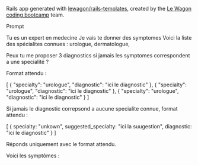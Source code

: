 Rails app generated with [lewagon/rails-templates](https://github.com/lewagon/rails-templates), created by the [Le Wagon coding bootcamp](https://www.lewagon.com) team.

Prompt

Tu es un expert en medecine
Je vais te donner des symptomes
Voici la liste des spécialites connues : urologue, dermatologue,

Peux tu me proposer 3 diagnostics si jamais les symptomes correspondent a une specialité ?

Format attendu :

[
  {
    "specialty": "urologue",
    "diagnostic": "ici le diagnostic"
  },
  {
    "specialty": "urologue",
    "diagnostic": "ici le diagnostic"
  },
  {
    "specialty": "urologue",
    "diagnostic": "ici le diagnostic"
  }
]


Si jamais le diagnostic correpsond a aucune specialite connue, format attendu :

[
  {
    specialty: "unkown",
    suggested_specialty: "ici la suugestion",
    diagnostic: "ici le diagnostic"
  }
]

Réponds uniquement avec le format attendu.

Voici les symptômes :
